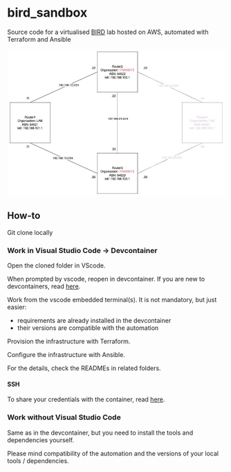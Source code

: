 # bird_sandbox
Source code for a virtualised [BIRD](https://bird.network.cz/) lab hosted on AWS, automated with Terraform and Ansible

![BIRD Sandbox](bird_sandbox.jpg)

## How-to
Git clone locally

### Work in Visual Studio Code -> Devcontainer

Open the cloned folder in VScode.

When prompted by vscode, reopen in devcontainer. If you are new to devcontainers, read [here](https://code.visualstudio.com/docs/remote/containers).

Work from the vscode embedded terminal(s). It is not mandatory, but just easier: 

- requirements are already installed in the devcontainer
- their versions are compatible with the automation

Provision the infrastructure with Terraform. 

Configure the infrastructure with Ansible.

For the details, check the READMEs in related folders.

#### SSH
To share your credentials with the container, read [here](https://code.visualstudio.com/docs/remote/containers#_sharing-git-credentials-with-your-container).

### Work without Visual Studio Code

Same as in the devcontainer, but you need to install the tools and dependencies yourself. 

Please mind compatibility of the automation and the versions of your local tools / dependencies. 
